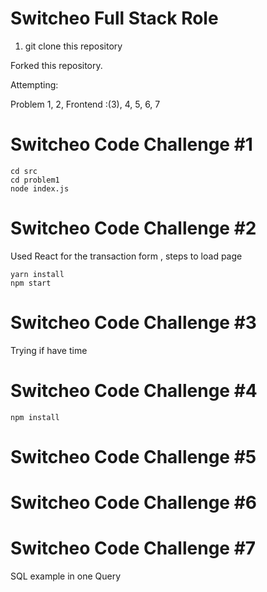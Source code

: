 # Switcheo Full Stack Role

1. git clone this repository

Forked this repository.

Attempting:

Problem 1, 2, Frontend :(3), 4, 5, 6, 7

# Switcheo Code Challenge #1

    cd src
    cd problem1
    node index.js

# Switcheo Code Challenge #2

Used React for the transaction form , steps to load page

    yarn install
    npm start

# Switcheo Code Challenge #3

Trying if have time

# Switcheo Code Challenge #4

    npm install

# Switcheo Code Challenge #5

# Switcheo Code Challenge #6

# Switcheo Code Challenge #7

SQL example in one Query
